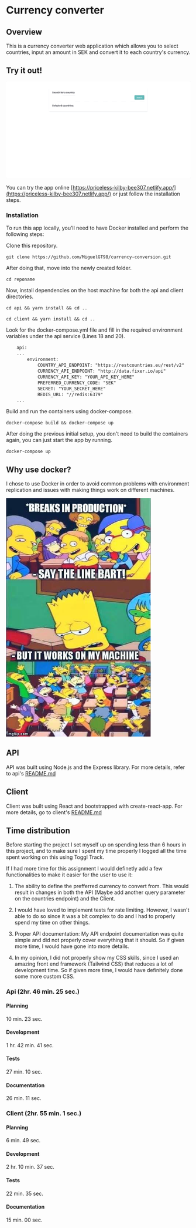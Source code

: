 # Currency converter

## Overview

This is a currency converter web application which allows you to select countries, input an amount in SEK and convert it to each country's currency.

## Try it out!

![](example.gif)

You can try the app online [https://priceless-kilby-bee307.netlify.app/](https://priceless-kilby-bee307.netlify.app/) or just follow the installation steps.

### Installation

To run this app locally, you'll need to have Docker installed and perform the following steps:

Clone this repository.

```
git clone https://github.com/MiguelGT98/currency-conversion.git
```

After doing that, move into the newly created folder.

```
cd reponame
```

Now, install dependencies on the host machine for both the api and client directories.

```
cd api && yarn install && cd ..
```

```
cd client && yarn install && cd ..
```

Look for the docker-compose.yml file and fill in the required environment variables under the api service (Lines 18 and 20).

```
    api:
    ...
        environment:
            COUNTRY_API_ENDPOINT: "https://restcountries.eu/rest/v2"
            CURRENCY_API_ENDPOINT: "http://data.fixer.io/api"
            CURRENCY_API_KEY: "YOUR_API_KEY_HERE"
            PREFERRED_CURRENCY_CODE: "SEK"
            SECRET: "YOUR_SECRET_HERE"
            REDIS_URL: "//redis:6379"
    ...
```

Build and run the containers using docker-compose.

```
docker-compose build && docker-compose up
```

After doing the previous initial setup, you don't need to build the containers again, you can just start the app by running.

```
docker-compose up
```

## Why use docker?

I chose to use Docker in order to avoid common problems with environment replication and issues with making things work on different machines.

![A really funny meme](./meme.jpg "But it works on my machine!")

## API

API was built using Node.js and the Express library. For more details, refer to api's [README.md](./api/README.md)

## Client

Client was built using React and bootstrapped with create-react-app. For more details, go to client's [README.md](./client/README.md)

## Time distribution

Before starting the project I set myself up on spending less than 6 hours in this project, and to make sure I spent my time properly I logged all the time spent working on this using Toggl Track.

If I had more time for this assignment I would definetly add a few functionalities to make it easier for the user to use it:

1. The ability to define the prefferred currency to convert from. This would result in changes in both the API (Maybe add another query parameter on the countries endpoint) and the Client.

2. I would have loved to implement tests for rate limiting. However, I wasn't able to do so since it was a bit complex to do and I had to properly spend my time on other things.

3. Proper API documentation: My API endpoint documentation was quite simple and did not properly cover everything that it should. So if given more time, I would have gone into more details.

4. In my opinion, I did not properly show my CSS skills, since I used an amazing front end framework (Tailwind CSS) that reduces a lot of development time. So if given more time, I would have definitely done some more custom CSS.

### Api (2hr. 46 min. 25 sec.)

#### Planning

10 min. 23 sec.

#### Development

1 hr. 42 min. 41 sec.

#### Tests

27 min. 10 sec.

#### Documentation

26 min. 11 sec.

### Client (2hr. 55 min. 1 sec.)

#### Planning

6 min. 49 sec.

#### Development

2 hr. 10 min. 37 sec.

#### Tests

22 min. 35 sec.

#### Documentation

15 min. 00 sec.

